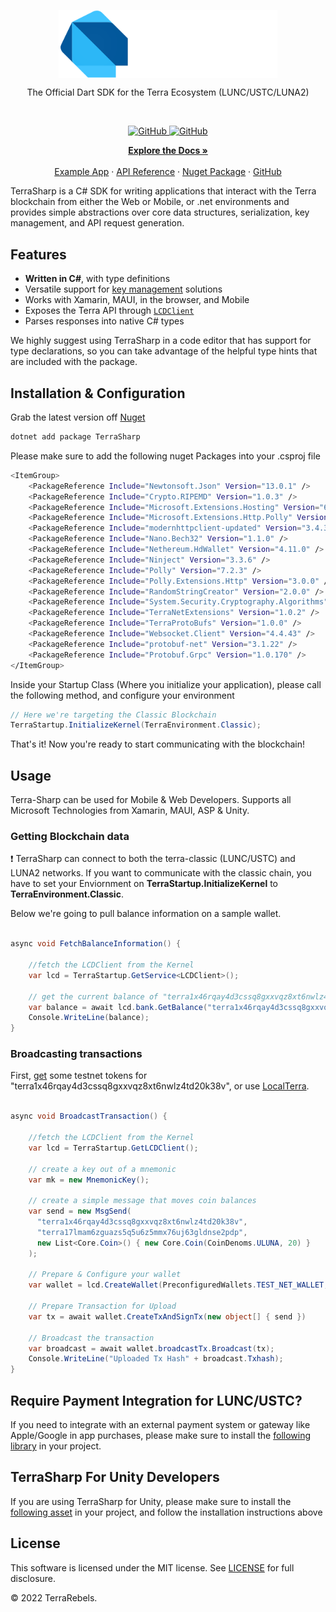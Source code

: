 
<p align="center">
    <a href="https://www.terrarebels.net/"><img src="Dart.svg" align="center" width=350/></a>
</p>

<p align="center">
The Official Dart SDK for the Terra Ecosystem (LUNC/USTC/LUNA2)
</p>
<br/>

<p align="center">
  <a href="https://github.com/terra-rebels/terra-sharp/blob/master/LICENSE.md">
  <img alt="GitHub" src="https://img.shields.io/github/license/terra-money/terra.js">
  </a>

  <a href="https://www.nuget.org/packages/TerraSharp">
    <img alt="GitHub" src="https://img.shields.io/nuget/v/TerraSharp">
  </a>
</p>

<p align="center">
  <a href="https://docs.terra.money/"><strong>Explore the Docs »</strong></a>
  <br />
  <br/>
  <a href="https://github.com/terra-rebels/terra-sharp/tree/master/TerraSharp.Maui.Example">Example App</a>
  ·
  <a href="https://terra-rebels.github.io/terra-sharp/TerraSharp/Documentation/html/index.html">API Reference</a>
  ·
  <a href="https://www.nuget.org/packages/TerraSharp">Nuget Package</a>
  ·
  <a href="https://github.com/terra-rebels/Terra-Sharp">GitHub</a>
</p>

TerraSharp is a C# SDK for writing applications that interact with the Terra blockchain from either the Web or Mobile, or .net environments and provides simple abstractions over core data structures, serialization, key management, and API request generation.

## Features

- **Written in C#**, with type definitions
- Versatile support for [key management](https://docs.terra.money/develop/terra-js/keys) solutions
- Works with Xamarin, MAUI, in the browser, and Mobile
- Exposes the Terra API through [`LCDClient`](https://docs.terra.money/develop/terra-js/getting-started#2-initialize-the-lcd)
- Parses responses into native C# types

We highly suggest using TerraSharp in a code editor that has support for type declarations, so you can take advantage of the helpful type hints that are included with the package.

## Installation & Configuration

Grab the latest version off [Nuget](https://www.nuget.org/packages/TerraSharp)

```sh
dotnet add package TerraSharp
```

Please make sure to add the following nuget Packages into your .csproj file
```sh
<ItemGroup>
	<PackageReference Include="Newtonsoft.Json" Version="13.0.1" />
	<PackageReference Include="Crypto.RIPEMD" Version="1.0.3" />
	<PackageReference Include="Microsoft.Extensions.Hosting" Version="6.0.1" />
	<PackageReference Include="Microsoft.Extensions.Http.Polly" Version="6.0.9" />
	<PackageReference Include="modernhttpclient-updated" Version="3.4.3" />
	<PackageReference Include="Nano.Bech32" Version="1.1.0" />
	<PackageReference Include="Nethereum.HdWallet" Version="4.11.0" />
	<PackageReference Include="Ninject" Version="3.3.6" />
	<PackageReference Include="Polly" Version="7.2.3" />
	<PackageReference Include="Polly.Extensions.Http" Version="3.0.0" />
	<PackageReference Include="RandomStringCreator" Version="2.0.0" />
	<PackageReference Include="System.Security.Cryptography.Algorithms" Version="4.3.1" />
	<PackageReference Include="TerraNetExtensions" Version="1.0.2" />
	<PackageReference Include="TerraProtoBufs" Version="1.0.0" />
	<PackageReference Include="Websocket.Client" Version="4.4.43" />
	<PackageReference Include="protobuf-net" Version="3.1.22" />
	<PackageReference Include="Protobuf.Grpc" Version="1.0.170" />
</ItemGroup>
```

Inside your Startup Class (Where you initialize your application), please call the following method, and configure your environment
```cs
// Here we're targeting the Classic Blockchain
TerraStartup.InitializeKernel(TerraEnvironment.Classic);
```
That's it! Now you're ready to start communicating with the blockchain! 

## Usage

Terra-Sharp can be used for Mobile & Web Developers. Supports all Microsoft Technologies from Xamarin, MAUI, ASP & Unity.

### Getting Blockchain data
:exclamation: TerraSharp can connect to both the terra-classic (LUNC/USTC) and LUNA2 networks. If you want to communicate with the classic chain, you have to set your Enviornment on **TerraStartup.InitializeKernel** to **TerraEnvironment.Classic**.

Below we're going to pull balance information on a sample wallet.
```cs

async void FetchBalanceInformation() {
    
    //fetch the LCDClient from the Kernel
    var lcd = TerraStartup.GetService<LCDClient>();
    
    // get the current balance of "terra1x46rqay4d3cssq8gxxvqz8xt6nwlz4td20k38v"
    var balance = await lcd.bank.GetBalance("terra1x46rqay4d3cssq8gxxvqz8xt6nwlz4td20k38v");
    Console.WriteLine(balance);
}

```

### Broadcasting transactions

First, [get](https://faucet.terra.money/) some testnet tokens for "terra1x46rqay4d3cssq8gxxvqz8xt6nwlz4td20k38v", or use [LocalTerra](https://github.com/terra-rebels/LocalTerra).

```cs

async void BroadcastTransaction() {
    
    //fetch the LCDClient from the Kernel
    var lcd = TerraStartup.GetLCDClient();
    
    // create a key out of a mnemonic
    var mk = new MnemonicKey();

    // create a simple message that moves coin balances
    var send = new MsgSend(
      "terra1x46rqay4d3cssq8gxxvqz8xt6nwlz4td20k38v",
      "terra17lmam6zguazs5q5u6z5mmx76uj63gldnse2pdp",
      new List<Core.Coin>() { new Core.Coin(CoinDenoms.ULUNA, 20) }
    );

    // Prepare & Configure your wallet
    var wallet = lcd.CreateWallet(PreconfiguredWallets.TEST_NET_WALLET, mk);
     
    // Prepare Transaction for Upload
    var tx = await wallet.CreateTxAndSignTx(new object[] { send })

    // Broadcast the transaction
    var broadcast = await wallet.broadcastTx.Broadcast(tx);     
    Console.WriteLine("Uploaded Tx Hash" + broadcast.Txhash);
}
```

## Require Payment Integration for LUNC/USTC?

If you need to integrate with an external payment system or gateway like Apple/Google in app purchases, please make sure to install the [following library](https://github.com/terra-rebels/Terra-Sharp-InAppPurchases) in your project.


## TerraSharp For Unity Developers

If you are using TerraSharp for Unity, please make sure to install the [following asset](https://github.com/terra-rebels/NuGetForUnity) in your project, and follow the installation instructions above

## License

This software is licensed under the MIT license. See [LICENSE](./LICENSE) for full disclosure.

© 2022 TerraRebels.
